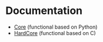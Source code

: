 # Documentation

- [Core](https://github.com/YegorDB/THPoker/tree/master/docs/core) (functional based on Python)
- [HardCore](https://github.com/YegorDB/THPoker/tree/master/docs/hardcore) (functional based on C)

